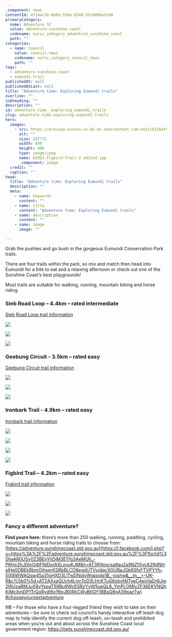 ```yaml
---
_component: news
contentId: 4714ac3b-6b0e-554e-8348-55c8898a3c60
primaryCategory:
  name: Adventure SC
  value: adventure-sunshine-coast
  codename: oursc_category_adventure_sunshine_coast
  path: ""
categories:
  - name: Council
    value: council-news
    codename: oursc_category_council_news
    path: ""
tags:
  - adventure-sunshine-coast
  - eumundi-trail
publishedAt: null
publishedAtLast: null
title: "Adventure time: Exploring Eumundi trails"
overline: ""
subheading: ""
description: ""
id: adventure_time__exploring_eumundi_trails
slug: adventure-time-exploring-eumundi-trails
hero:
  images:
    - src: https://preview-assets-us-01.kc-usercontent.com:443/c631baf8-1b46-001f-580c-d0001b68b4a8/f27e1609-583e-4569-a551-9ae94728d9ba/62953_Figbird-Trail-2_edited.jpg
      alt: ""
      size: 247772
      width: 640
      height: 480
      type: image/jpeg
      name: 62953_Figbird-Trail-2_edited.jpg
      _component: image
  credit: ""
  caption: ""
head:
  title: "Adventure time: Exploring Eumundi trails"
  description: ""
  meta:
    - name: keywords
      content: ""
    - name: title
      content: "Adventure time: Exploring Eumundi trails"
    - name: description
      content: ""
    - name: image
      image: ""

---
```

Grab the pushies and go bush in the gorgeous Eumundi Conservation Park trails.

There are four trails within the park, so mix and match then head into Eumundi for a bite to eat and a relaxing afternoon or check out one of the Sunshine Coast’s best playgrounds!

Most trails are suitable for walking, running, mountain biking and horse riding.

### Sieb Road Loop – 4.4km – rated intermediate

[Sieb Road Loop trail information](https://bit.ly/41wfwqj)


![](https://preview-assets-us-01.kc-usercontent.com:443/c631baf8-1b46-001f-580c-d0001b68b4a8/cb2d41a4-8070-48f4-8da9-0c5da5efdfa4/19620_Eumundi-Conservation-Park-Seib-Road-Loop-IMG_2214-1-1024x768.jpg)

![](https://preview-assets-us-01.kc-usercontent.com:443/c631baf8-1b46-001f-580c-d0001b68b4a8/6de5815c-ea98-4d4f-9033-d44d37215fd3/19620_Eumundi-Conservation-Park-Seib-Road-Loop-IMG_3044-1-1024x768.jpg)

![](https://preview-assets-us-01.kc-usercontent.com:443/c631baf8-1b46-001f-580c-d0001b68b4a8/ce3754f2-b023-4498-802f-06aebb16ab43/19620_Eumundi-Conservation-Park-Seib-Road-Loop-IMG_2212-1-1024x768.jpg)

### Geebung Circuit - 3.5km – rated easy

[Geebung Circuit trail information](https://bit.ly/3BgF0gu)


![](https://preview-assets-us-01.kc-usercontent.com:443/c631baf8-1b46-001f-580c-d0001b68b4a8/1733f93f-a203-4d9f-b7c2-7237d84b45ca/62554_Geebung-Circuit-Start_edited-2.jpg)

![](https://preview-assets-us-01.kc-usercontent.com:443/c631baf8-1b46-001f-580c-d0001b68b4a8/8fee1272-cbfe-4895-a521-17c87467c9b5/62554_Geebung-Circuit-Trail-1_edited-1.jpg)

![](https://preview-assets-us-01.kc-usercontent.com:443/c631baf8-1b46-001f-580c-d0001b68b4a8/c8879c2c-785d-4b90-a16d-bfc4ffb17b8d/62554_Geebung-Circuit-Canopy-2_edited-2.jpg)

### Ironbark Trail - 4.9km – rated easy

[Ironbark trail information](https://bit.ly/42vgPqL)


![](https://preview-assets-us-01.kc-usercontent.com:443/c631baf8-1b46-001f-580c-d0001b68b4a8/f8363087-4a07-4d7d-9332-1fb15f04f75c/62955_Ironbark-Trail-3_edited-1.jpg)

![](https://preview-assets-us-01.kc-usercontent.com:443/c631baf8-1b46-001f-580c-d0001b68b4a8/a7ba99dd-0bb9-4305-81ce-73b8017c7253/62955_Ironbark-Trail-1_edited-1.jpg)

![](https://preview-assets-us-01.kc-usercontent.com:443/c631baf8-1b46-001f-580c-d0001b68b4a8/84051a77-f77f-4054-a408-740ff8be1323/62955_Ironbark-Trail-Creek_edited.jpg)

![](https://preview-assets-us-01.kc-usercontent.com:443/c631baf8-1b46-001f-580c-d0001b68b4a8/120858e9-bd81-4868-a898-97d3a08a3656/62955_Ironbark-Trail-2_edited-1.jpg)

### Figbird Trail – 4.2km – rated easy

[Figbird trail information](https://bit.ly/3BjXqwQ)


![](https://preview-assets-us-01.kc-usercontent.com:443/c631baf8-1b46-001f-580c-d0001b68b4a8/2fb18450-7e27-40da-9684-f283d8212c3c/62953_Figbird-Trail-2_edited_edited-1.jpg)

![](https://preview-assets-us-01.kc-usercontent.com:443/c631baf8-1b46-001f-580c-d0001b68b4a8/4512072d-9fb3-4f15-a60c-0171a604d9f9/62953_Figbird-Trees-1_edited-1.jpg)

![](https://preview-assets-us-01.kc-usercontent.com:443/c631baf8-1b46-001f-580c-d0001b68b4a8/d14a43fa-9b72-44c5-a68b-34530eb0970f/62953_Figbird-Trail-1_edited-1.jpg)

### Fancy a different adventure?

**Find yours here:** there’s more than 250 walking, running, paddling, cycling, mountain biking and horse riding trails to choose from: [https://adventure.sunshinecoast.qld.gov.au](https://l.facebook.com/l.php?u=https%3A%2F%2Fadventure.sunshinecoast.qld.gov.au%2F%3Ffbclid%3DIwAR0USv0Z3BEnYiiDiM3E17g3AeMUh_-PKHx2hJDlnO4tFNlDorAXLoyuKJM&h=AT3RXexcsa9au2a9NZfXycA29dNHslHe0DBEkRbmOjhserKSRbBLCD8egdUTVujdacXGUBaJGk6SfxFTVPYYh-5lX8WWAQsw45a31gHXD3LlTwDNjdyWgppdq1B_-ioshw&__tn__=-UK-R&c%5b0%5d=AT2AXsaQUch4Lmr7oD3LHcKTuG6sbyf4ITyeC4eiriIaDr6Jm2I6UzaBMJuX8vYspaT59Bu9WcESRzYvW5ueQL8_YmPLOMIvZF36EKVNQhKjMcXmDP1TrQqRydI6x1fbrJB0RkCjRyBtlQY1BBaQ8nA39pazTw)
&#x20;[#chooseyournextadventure](https://www.facebook.com/hashtag/chooseyournextadventure?__eep__=6&__cft__%5b0%5d=AZVeeREYQNs6wGz0MzCHeLF4QtF8mjDXkbtU2b1JNUL20EM3xKM26SSkJY6Ok5XFnDfIMNei40TOTTStQHnqyoHEvX-6DQqGxJ6UW5bijYDQ6H1evJuCTC_oqIYbhetCFxc&__tn__=*NK-R)


NB – For those who have a four-legged friend they wish to take on their adventures – be sure to check out council’s handy interactive off leash dog map to help identify the current dog off-leash, on-leash and prohibited areas when you’re out and about across the Sunshine Coast local government region: <https://pets.sunshinecoast.qld.gov.au/>

